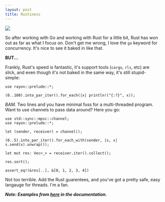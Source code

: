 ```yaml
---
layout: post
title: Rustiness
---
```



![](https://www.rust-lang.org/static/images/rust-logo-blk.svg)

So after working with Go and working with Rust for a little bit, Rust has won out as far as what I focus on. Don't get me wrong, I love the `go` keyword for concurrency. It's nice to see it baked in like that.

**BUT...**

Frankly, Rust's speed is fantastic, it's support tools (`cargo`, `rls`, etc) are slick, and even though it's not baked in the same way, it's still stupid-simple:

```
use rayon::prelude::*;

(0..100).into_par_iter().for_each(|x| println!("{:?}", x));
```

*BAM.* Two lines and you have minimal fuss for a multi-threaded program. Want to use channels to pass data around? Here you go:

```
use std::sync::mpsc::channel;
use rayon::prelude::*;

let (sender, receiver) = channel();

(0..5).into_par_iter().for_each_with(sender, |s, x| s.send(x).unwrap());

let mut res: Vec<_> = receiver.iter().collect();

res.sort();

assert_eq!(&res[..], &[0, 1, 2, 3, 4])
```

Not too terrible. Add the Rust guarentees, and you've got a pretty safe, easy langauge for threads. I'm a fan.


***Note: Examples from [here](https://docs.rs/rayon/1.3.0/rayon/iter/trait.ParallelIterator.html) in the documentation.***

